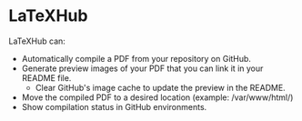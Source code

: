 # LaTeXHub

LaTeXHub can:

- Automatically compile a PDF from your repository on GitHub.
- Generate preview images of your PDF that you can link it in your README file.
    - Clear GitHub's image cache to update the preview in the README.
- Move the compiled PDF to a desired location (example: /var/www/html/)
- Show compilation status in GitHub environments.